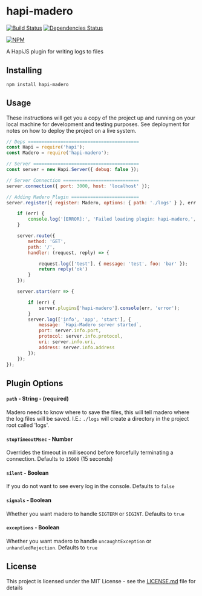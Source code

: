 # hapi-madero


[![Build Status](https://travis-ci.org/pipa/hapi-madero.svg?branch=master)](https://travis-ci.org/pipa/hapi-madero)
[![Dependencies Status](https://david-dm.org/pipa/hapi-madero.svg)](https://david-dm.org/pipa/hapi-madero)

[![NPM](https://nodei.co/npm/hapi-madero.png)](https://nodei.co/npm/hapi-madero/)

A HapiJS plugin for writing logs to files

## Installing

```
npm install hapi-madero
```

## Usage

These instructions will get you a copy of the project up and running on your local machine for development and testing purposes. See deployment for notes on how to deploy the project on a live system.

```js
// Deps =========================================
const Hapi = require('hapi');
const Madero = require('hapi-madero');

// Server =======================================
const server = new Hapi.Server({ debug: false });

// Server Connection ============================
server.connection({ port: 3000, host: 'localhost' });

// Adding Madero Plugin =========================
server.register({ register: Madero, options: { path: './logs' } }, err => {

	if (err) {
        console.log('[ERROR]:', 'Failed loading plugin: hapi-madero,', err);
    }

    server.route({
        method: 'GET',
        path: '/',
        handler: (request, reply) => {

            request.log(['test'], { message: 'test', foo: 'bar' });
            return reply('ok')
        }
    });

    server.start(err => {

        if (err) {
            server.plugins['hapi-madero'].console(err, 'error');
        }
        server.log(['info', 'app', 'start'], {
            message: `Hapi-Madero server started`,
            port: server.info.port,
            protocol: server.info.protocol,
            uri: server.info.uri,
            address: server.info.address
        });
    });
});
```

## Plugin Options

#### `path` - String - (required)
Madero needs to know where to save the files, this will tell madero where the log files will be saved. I.E.: `./logs` will create a directory in the project root called 'logs'.

#### `stopTimeoutMsec` - Number
Overrides the timeout in millisecond before forcefully terminating a connection. Defaults to `15000` (15 seconds)

#### `silent` - Boolean
If you do not want to see every log in the console. Defaults to `false`

#### `signals` - Boolean
Whether you want madero to handle `SIGTERM` or `SIGINT`. Defaults to `true`

#### `exceptions` - Boolean
Whether you want madero to handle `uncaughtException` or `unhandledRejection`. Defaults to `true`

## License

This project is licensed under the MIT License - see the [LICENSE.md](LICENSE.md) file for details
